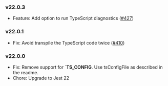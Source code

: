 ### v22.0.3
* Feature: Add option to run TypeScript diagnostics ([#427](https://github.com/kulshekhar/ts-jest/pull/427))

### v22.0.1
* Fix: Avoid transpile the TypeScript code twice ([#410](https://github.com/kulshekhar/ts-jest/pull/410))

### v22.0.0
* Fix: Remove support for `__TS_CONFIG__. Use tsConfigFile as described in the readme.
* Chore: Upgrade to Jest 22